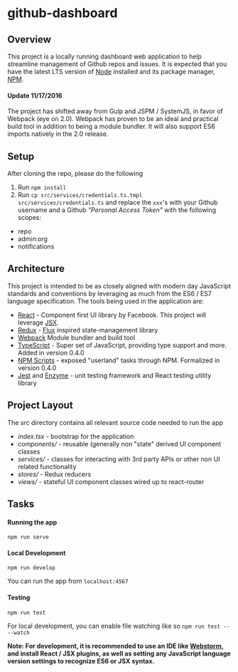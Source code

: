 # github-dashboard

## Overview
This project is a locally running dashboard web application to help streamline management of Github repos and issues.
It is expected that you have the latest LTS version of [Node][] installed and its package manager, [NPM][].

#### Update 11/17/2016
The project has shifted away from Gulp and JSPM / SystemJS, in favor of Webpack (eye on 2.0).  Webpack has proven to be
an ideal and practical build tool in addition to being a module bundler.  It will also support ES6 imports natively in
the 2.0 release.

[Node]: https://nodejs.org/
[NPM]: https://www.npmjs.com/

## Setup
After cloning the repo, please do the following

1. Run `npm install`
2. Run `cp src/services/credentials.ts.tmpl src/services/credentials.ts` and replace the `xxx`'s with your Github username and a Github
_"Personal Access Token"_ with the following scopes:
- repo
- admin:org
- notifications

## Architecture
This project is intended to be as closely aligned with modern day JavaScript standards and conventions by leveraging as
much from the ES6 / ES7 language specification.  The tools being used in the application are:

- [React][] - Component first UI library by Facebook.  This project will leverage [JSX].
- [Redux][] - [Flux][] inspired state-management library
- [Webpack][]  Module bundler and build tool
- [TypeScript][] - Super set of JavaScript, providing type support and more.  Added in version 0.4.0
- [NPM Scripts][] - exposed "userland" tasks through NPM.  Formalized in version 0.4.0
- [Jest][] and [Enzyme][] - unit testing framework and React testing utility library

[React]: https://facebook.github.io/react/
[JSX]: https://facebook.github.io/react/docs/jsx-in-depth.html
[Webpack]: https://webpack.github.io/
[Flux]: https://facebook.github.io/flux/
[Redux]: https://github.com/reactjs/redux
[TypeScript]: https://www.typescriptlang.org/
[NPM Scripts]: https://docs.npmjs.com/misc/scripts
[Jest]: https://facebook.github.io/jest/
[Enzyme]: http://airbnb.io/enzyme/

## Project Layout
The _src_ directory contains all relevant source code needed to run the app
- _index.tsx_ - bootstrap for the application
- _components/_ - reusable (generally non "state" derived UI component classes
- _services/_ - classes for interacting with 3rd party APIs or other non UI related functionality
- _stores/_ - Redux reducers
- _views/_ - stateful UI component classes wired up to react-router

## Tasks
#### Running the app
`npm run serve`

#### Local Development
`npm run develop`

You can run the app from `localhost:4567`

#### Testing
`npm run test`

For local development, you can enable file watching like so
`npm run test -- --watch`

**Note: For development, it is recommended to use an IDE like [Webstorm][], and install React / JSX plugins, as well
as setting any JavaScript language version settings to recognize ES6 or JSX syntax.**

[Webstorm]: https://www.jetbrains.com/webstorm/